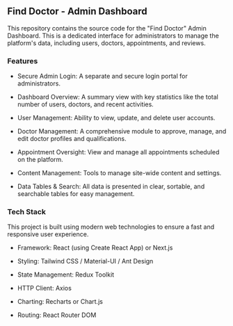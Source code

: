 ## Find Doctor - Admin Dashboard
This repository contains the source code for the "Find Doctor" Admin Dashboard. This is a dedicated interface for administrators to manage the platform's data, including users, doctors, appointments, and reviews.

### Features
- Secure Admin Login: A separate and secure login portal for administrators.

- Dashboard Overview: A summary view with key statistics like the total number of users, doctors, and recent activities.

- User Management: Ability to view, update, and delete user accounts.

- Doctor Management: A comprehensive module to approve, manage, and edit doctor profiles and qualifications.

- Appointment Oversight: View and manage all appointments scheduled on the platform.

- Content Management: Tools to manage site-wide content and settings.

- Data Tables & Search: All data is presented in clear, sortable, and searchable tables for easy management.

### Tech Stack
This project is built using modern web technologies to ensure a fast and responsive user experience.

- Framework: React (using Create React App) or Next.js

- Styling: Tailwind CSS / Material-UI / Ant Design

- State Management: Redux Toolkit

- HTTP Client: Axios

- Charting: Recharts or Chart.js

- Routing: React Router DOM

